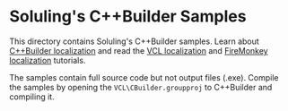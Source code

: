 # Soluling's C++Builder Samples

This directory contains Soluling's C++Builder samples. Learn about [C++Builder localization](https://www.soluling.com/Help/Delphi/Index.htm) and read the [VCL localization](https://www.soluling.com/Help/Delphi/VCL.htm) and [FireMonkey localization](https://www.soluling.com/Help/Delphi/FireMonkey.htm) tutorials.

The samples contain full source code but not output files (.exe). Compile the samples by opening the `VCL\CBuilder.groupproj` to C++Builder and compiling it.
